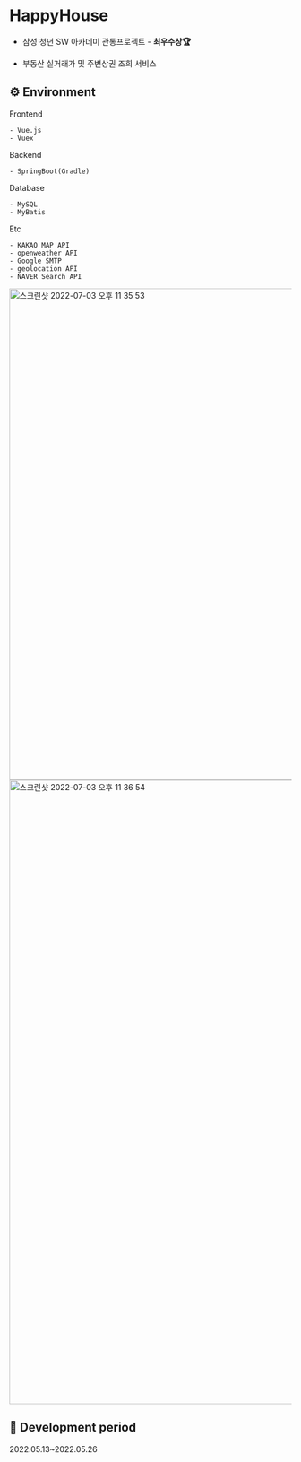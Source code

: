 # HappyHouse

- 삼성 청년 SW 아카데미 관통프로젝트 - <b>최우수상🏆</b>

- 부동산 실거래가 및 주변상권 조회 서비스

## ⚙ Environment

Frontend
```
- Vue.js
- Vuex
```

Backend
```
- SpringBoot(Gradle)
```

Database
```
- MySQL
- MyBatis
```

Etc
```
- KAKAO MAP API
- openweather API
- Google SMTP
- geolocation API
- NAVER Search API
```

<img width="877" alt="스크린샷 2022-07-03 오후 11 35 53" src="https://user-images.githubusercontent.com/73926213/177044656-4ee7a4ff-6b8a-4055-a47f-3e32e441e0dc.png">
<img width="1113" alt="스크린샷 2022-07-03 오후 11 36 54" src="https://user-images.githubusercontent.com/73926213/177044660-eb1f67e5-2059-4847-9c25-06291786a341.png">

<!-- ## 🚀 How to Run
1. 프로젝트를 clone 합니다.

```
git clone https://github.com/cksql428/HappyHouse.git
```

2. 다음 API 들의 KEY 를 발급받으세요.
- KAKAO MAP API
- OPENWEATHER API 

3. `front` 폴더 안에 `.env.local` 파일을 만들어주세요.


```
mkdir ./front/.env.local
```

4. `.env.local` 파일 안에 KAKAO MAP API KEY 와 OPENWEATHER API KEY 정보를 입력해주세요.

```
VUE_APP_KAKAO_MAP_API_KEY=<KAKAO_MAP_API_KEY>
VUE_APP_OPENWEATHER_API_KEY=<OPENWEATHER_API_KEY>
```

5. `front` 디렉토리에서 `npm install`을 하세요. ( 콘솔에서 다음 명령을 실행하여 필요한 dependencies를 가져옵니다. )

```
cd ./front
npm install
```

6. `back/src/main/resources` 폴더 안에 `application.properites` 파일을 만들어주세요.

```
mkdir ./back/src/main/resources/application.properties
```

7. `application.properites` 파일 안에 다음 정보들을 입력해주세요.

```
#server.servlet.context-path=/
server.port=80

##JSP Setting
#spring.mvc.view.prefix=/WEB-INF/views/
#spring.mvc.view.suffix=.jsp

#DataBase Setting
spring.datasource.hikari.maximum-pool-size=4

spring.datasource.driver-class-name=com.mysql.cj.jdbc.Driver
spring.datasource.url=jdbc:mysql://localhost:3306/happyhouse_pjt?serverTimezone=UTC&useUniCode=yes&characterEncoding=UTF-8
spring.datasource.username=<MySQL username>
spring.datasource.password=<MySQL password>

#MyBatis Setting
mybatis.type-aliases-package=com.ssafy.happyhouse.model


#mybaits
mybatis.config-location=classpath:/config/mybatis-config.xml


#File Upload size Setting
spring.servlet.multipart.max-file-size=5MB
spring.servlet.multipart.max-request-size=5MB

#log level Setting
logging.level.root=info
logging.level.com.ssafy.happyhouse=debug

#app properties
app.fileupload.uploadPath=/Users/baechanbi/ssafy_java/springboot/happyhouse_final/src/main/resources/static
app.fileupload.uploadDir=upload
#gson
spring.mvc.converters.preferred-json-mapper=gson

#Failed to start bean 'documentationPluginsBootstrapper'; error
spring.mvc.pathmatch.matching-strategy = ANT_PATH_MATCHER


#Email
spring.mail.host=smtp.gmail.com
spring.mail.port=587
spring.mail.username=cksql0428@gmail.com
spring.mail.password=xogud1230
spring.mail.properties.mail.smtp.starttls.enable=true
spring.mail.properties.mail.smtp.starttls.required=true
spring.mail.properties.mail.smtp.auth=true

#news api key
app.search.news.api.key=IZXFvACBN4
``` -->

<!--6. 공공데이터포털에서 아래 목록을 서비스 신청해서 api 인증키를 받아서 ~~에 등록해주세요.-->

## 📅 Development period
2022.05.13~2022.05.26
